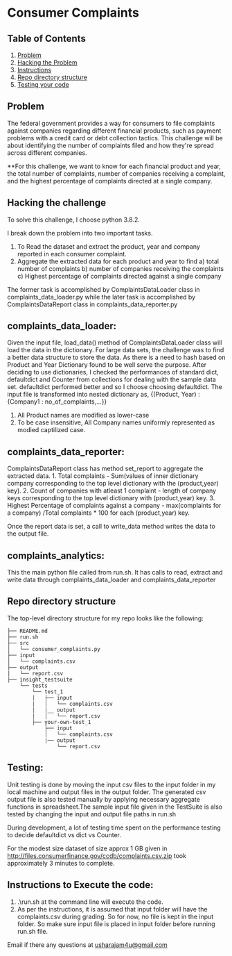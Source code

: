 # Consumer Complaints

## Table of Contents
1. [Problem](README.md#problem)
1. [Hacking the Problem](README.md#hacking-the-problem)
1. [Instructions](README.md#instructions)
1. [Repo directory structure](README.md#repo-directory-structure)
1. [Testing your code](README.md#testing-your-code)

## Problem
The federal government provides a way for consumers to file complaints against companies regarding different financial products, such as payment problems with a credit card or debt collection tactics. This challenge will be about identifying the number of complaints filed and how they're spread across different companies. 

**For this challenge, we want to know for each financial product and year, the total number of complaints, number of companies receiving a complaint, and the highest percentage of complaints directed at a single company.

## Hacking the challenge

To solve this challenge, I choose python 3.8.2. 

I break down the problem into two important tasks.

1. To Read the dataset and extract the product, year and company reported in each consumer complaint.
2. Aggregate the extracted data for each product and year to find
        a) total number of complaints
        b) number of companies receiving the complaints
        c) Highest percentage of complaints directed against a single company
        
The former task is accomplished by ComplaintsDataLoader class in complaints_data_loader.py while the later task is accomplished by ComplaintsDataReport class in complaints_data_reporter.py

## complaints_data_loader:
Given the input file, load_data() method of ComplaintsDataLoader class will load the data in the dictionary. For large data sets, the challenge was to find a better data structure to store the data. As there is a need to hash based on Product and Year Dictionary found to be well serve the purpose.
   After deciding to use dictionaries, I checked the performances of standard dict, defaultdict and Counter from collections for dealing with the sample data set.
   defaultdict performed better and so I choose choosing defaultdict. The input file is transformed into nested dictionary as,
                    {(Product, Year) : {Company1 : no_of_complaints,...}}
1. All Product names are modified as lower-case
2. To be case insensitive, All Company names uniformly represented as modied captilized case. 

## complaints_data_reporter:
ComplaintsDataReport class has method set_report to aggregate the extracted data. 
       1. Total complaints - Sum(values of inner dictionary company corresponding to the top level dictionary with the (product,year) key).
       2. Count of companies with atleast 1 complaint - length of company keys corresponding to the top level dictionary with (product,year) key.
       3. Highest Percentage of complaints against a company - max(complaints for a company) /Total complaints * 100 for each (product,year) key.
       
 Once the report data is set, a call to write_data method writes the data to the output file.
 
 ## complaints_analytics:
 This the main python file called from run.sh. It has calls to read, extract and write data through complaints_data_loader and complaints_data_reporter


## Repo directory structure
The top-level directory structure for my repo looks like the following:

    ├── README.md
    ├── run.sh
    ├── src
    │   └── consumer_complaints.py
    ├── input
    │   └── complaints.csv
    ├── output
    |   └── report.csv
    ├── insight_testsuite
        └── tests
            └── test_1
            |   ├── input
            |   │   └── complaints.csv
            |   |__ output
            |   │   └── report.csv
            ├── your-own-test_1
                ├── input
                │   └── complaints.csv
                |── output
                    └── report.csv

## Testing:

Unit testing is done by moving the input csv files to the input folder in my local machine and output files in the output folder. The generated csv output file is also tested manually by  applying necessary aggregate functions in spreadsheet.The sample input file given in the TestSuite is also tested by changing the input and output file paths in run.sh

During development, a lot of testing time spent on the performance testing to decide defaultdict vs dict vs Counter.

For the modest size dataset of size approx 1 GB given in http://files.consumerfinance.gov/ccdb/complaints.csv.zip  took approximately 3 minutes to complete.

## Instructions to Execute the code:

1. .\run.sh at the command line will execute the code. 
2. As per the instructions, it is assumed that input folder will have the complaints.csv during grading. So for now, no file is kept in the input folder. So make sure input file is placed in input folder before running run.sh file.

Email if there any questions at usharajam4u@gmail.com

